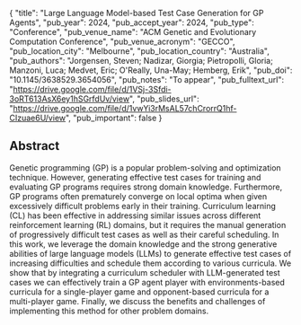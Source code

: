 {
  "title": "Large Language Model-based Test Case Generation for GP Agents",
  "pub_year": 2024,
  "pub_accept_year": 2024,
  "pub_type": "Conference",
  "pub_venue_name": "ACM Genetic and Evolutionary Computation Conference",
  "pub_venue_acronym": "GECCO",
  "pub_location_city": "Melbourne",
  "pub_location_country": "Australia",
  "pub_authors": "Jorgensen, Steven; Nadizar, Giorgia; Pietropolli, Gloria; Manzoni, Luca; Medvet, Eric; O'Really, Una-May; Hemberg, Erik",
  "pub_doi": "10.1145/3638529.3654056",
  "pub_notes": "To appear",
  "pub_fulltext_url": "https://drive.google.com/file/d/1VSj-3Sfdi-3oRT613AsX6ey1hSGrfdUv/view",
  "pub_slides_url": "https://drive.google.com/file/d/1vwYi3rMsAL57chCrorrQ1hf-CIzuae6U/view",
  "pub_important": false
}

## Abstract
Genetic programming (GP) is a popular problem-solving and optimization technique. However, generating effective test cases for training and evaluating GP programs requires strong domain knowledge. Furthermore, GP programs often prematurely converge on local optima when given excessively difficult problems early in their training. Curriculum learning (CL) has been effective in addressing similar issues across different reinforcement learning (RL) domains, but it requires the manual generation of progressively difficult test cases as well as their careful scheduling. In this work, we leverage the domain knowledge and the strong generative abilities of large language models (LLMs) to generate effective test cases of increasing difficulties and schedule them according to various curricula. We show that by integrating a curriculum scheduler with LLM-generated test cases we can effectively train a GP agent player with environments-based curricula for a single-player game and opponent-based curricula for a multi-player game. Finally, we discuss the benefits and challenges of implementing this method for other problem domains.
